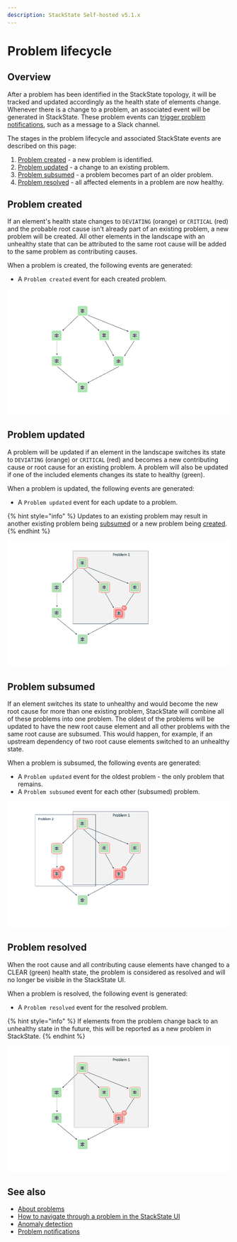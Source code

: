 ```yaml
---
description: StackState Self-hosted v5.1.x 
---
```


# Problem lifecycle

## Overview

After a problem has been identified in the StackState topology, it will be tracked and updated accordingly as the health state of elements change. Whenever there is a change to a problem, an associated event will be generated in StackState. These problem events can [trigger problem notifications](problem_notifications.md), such as a message to a Slack channel.

The stages in the problem lifecycle and associated StackState events are described on this page:

1. [Problem created](#problem-created) - a new problem is identified.
2. [Problem updated](#problem-updated) - a change to an existing problem.
3. [Problem subsumed](#problem-subsumed) - a problem becomes part of an older problem.
4. [Problem resolved](#problem-resolved) - all affected elements in a problem are now healthy.

## Problem created

If an element's health state changes to `DEVIATING` (orange) or `CRITICAL` (red) and the probable root cause isn't already part of an existing problem, a new problem will be created. All other elements in the landscape with an unhealthy state that can be attributed to the same root cause will be added to the same problem as contributing causes. 

When a problem is created, the following events are generated:

* A `Problem created` event for each created problem.

![Problem created](/.gitbook/assets/v51_problem_created_animation.gif)

## Problem updated

A problem will be updated if an element in the landscape switches its state to `DEVIATING` (orange) or `CRITICAL` (red) and becomes a new contributing cause or root cause for an existing problem. A problem will also be updated if one of the included elements changes its state to healthy (green).

When a problem is updated, the following events are generated:

* A `Problem updated` event for each update to a problem.

{% hint style="info" %}
Updates to an existing problem may result in another existing problem being [subsumed](#problem-subsumed) or a new problem being [created](#problem-created).
{% endhint %}

![Problem updated](/.gitbook/assets/v51_problem_updated_animation.gif)

## Problem subsumed

If an element switches its state to unhealthy and would become the new root cause for more than one existing problem, StackState will combine all of these problems into one problem. The oldest of the problems will be updated to have the new root cause element and all other problems with the same root cause are subsumed. This would happen, for example, if an upstream dependency of two root cause elements switched to an unhealthy state.

When a problem is subsumed, the following events are generated:

* A `Problem updated` event for the oldest problem - the only problem that remains.
* A `Problem subsumed` event for each other (subsumed) problem.

![Problem subsumed](/.gitbook/assets/v51_problem_subsumed_animation.gif)

## Problem resolved

When the root cause and all contributing cause elements have changed to a CLEAR \(green\) health state, the problem is considered as resolved and will no longer be visible in the StackState UI. 

When a problem is resolved, the following event is generated:

* A `Problem resolved` event for the resolved problem.

{% hint style="info" %}
If elements from the problem change back to an unhealthy state in the future, this will be reported as a new problem in StackState.
{% endhint %}

![Problem resolved](/.gitbook/assets/v51_problem_resolved_animation.gif)

## See also

* [About problems](about-problems.md)
* [How to navigate through a problem in the StackState UI](problem_investigation.md)
* [Anomaly detection](../concepts/anomaly-detection.md)
* [Problem notifications](problem_notifications.md)
